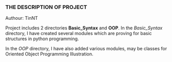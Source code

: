 ### THE DESCRIPTION OF PROJECT

Authour: TinNT


Project includes 2 directories **Basic_Syntax** and **OOP**.
In the *Basic_Syntax* directory, I have created several modules which
are proving for basic structures in python programming.

In the *OOP* directory, I have also added various modules, may be classes
for Oriented Object Programming Illustration.


